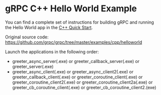 # gRPC C++ Hello World Example

You can find a complete set of instructions for building gRPC and running the
Hello World app in the [C++ Quick Start][].

[C++ Quick Start]: https://grpc.io/docs/languages/cpp/quickstart
Original source code: https://github.com/grpc/grpc/tree/master/examples/cpp/helloworld

Launch the applications in the following order:
* greeter_async_server(.exe) or greeter_callback_server(.exe) or greeter_server(.exe)
* greeter_async_client(.exe) or greeter_async_client2(.exe) or greeter_callback_client(.exe) or greeter_coroutine_client(.exe) or greeter_coroutine_client2(.exe) or greeter_coroutine_client2a(.exe) or greeter_cb_coroutine_client(.exe) or greeter_cb_coroutine_client2.(exe)
